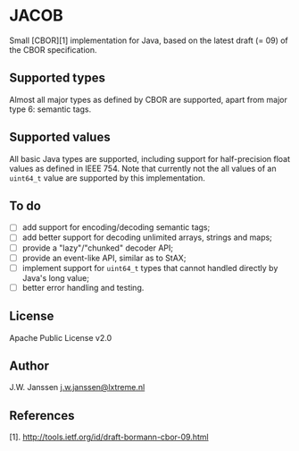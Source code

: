 # JACOB

Small [CBOR][1] implementation for Java, based on the latest draft (= 09) of the
CBOR specification.

## Supported types

Almost all major types as defined by CBOR are supported, apart from major type
6: semantic tags.

## Supported values

All basic Java types are supported, including support for half-precision float
values as defined in IEEE 754. Note that currently not the all values of an
`uint64_t` value are supported by this implementation.

## To do

- [ ] add support for encoding/decoding semantic tags;
- [ ] add better support for decoding unlimited arrays, strings and maps;
- [ ] provide a "lazy"/"chunked" decoder API;
- [ ] provide an event-like API, similar as to StAX;
- [ ] implement support for `uint64_t` types that cannot handled directly by Java's long value;
- [ ] better error handling and testing.

## License

Apache Public License v2.0

## Author

J.W. Janssen <j.w.janssen@lxtreme.nl>

## References

[1]. http://tools.ietf.org/id/draft-bormann-cbor-09.html
